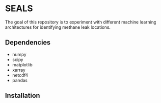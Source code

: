 # SEALS
The goal of this repository is to experiment with different machine learning architectures for identifying methane leak locations. 

## Dependencies
* numpy
* scipy
* matplotlib
* xarray
* netcdf4
* pandas

## Installation


  
